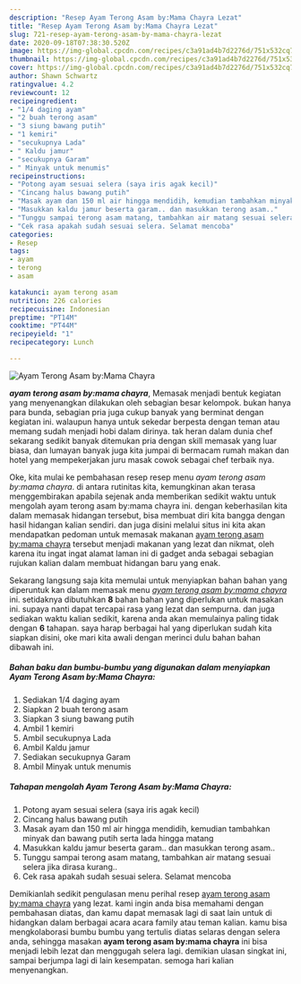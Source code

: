 ```yaml
---
description: "Resep Ayam Terong Asam by:Mama Chayra Lezat"
title: "Resep Ayam Terong Asam by:Mama Chayra Lezat"
slug: 721-resep-ayam-terong-asam-by-mama-chayra-lezat
date: 2020-09-18T07:38:30.520Z
image: https://img-global.cpcdn.com/recipes/c3a91ad4b7d2276d/751x532cq70/ayam-terong-asam-bymama-chayra-foto-resep-utama.jpg
thumbnail: https://img-global.cpcdn.com/recipes/c3a91ad4b7d2276d/751x532cq70/ayam-terong-asam-bymama-chayra-foto-resep-utama.jpg
cover: https://img-global.cpcdn.com/recipes/c3a91ad4b7d2276d/751x532cq70/ayam-terong-asam-bymama-chayra-foto-resep-utama.jpg
author: Shawn Schwartz
ratingvalue: 4.2
reviewcount: 12
recipeingredient:
- "1/4 daging ayam"
- "2 buah terong asam"
- "3 siung bawang putih"
- "1 kemiri"
- "secukupnya Lada"
- " Kaldu jamur"
- "secukupnya Garam"
- " Minyak untuk menumis"
recipeinstructions:
- "Potong ayam sesuai selera (saya iris agak kecil)"
- "Cincang halus bawang putih"
- "Masak ayam dan 150 ml air hingga mendidih, kemudian tambahkan minyak dan bawang putih serta lada hingga matang"
- "Masukkan kaldu jamur beserta garam.. dan masukkan terong asam.."
- "Tunggu sampai terong asam matang, tambahkan air matang sesuai selera jika dirasa kurang.."
- "Cek rasa apakah sudah sesuai selera. Selamat mencoba"
categories:
- Resep
tags:
- ayam
- terong
- asam

katakunci: ayam terong asam 
nutrition: 226 calories
recipecuisine: Indonesian
preptime: "PT14M"
cooktime: "PT44M"
recipeyield: "1"
recipecategory: Lunch

---
```



![Ayam Terong Asam by:Mama Chayra](https://img-global.cpcdn.com/recipes/c3a91ad4b7d2276d/751x532cq70/ayam-terong-asam-bymama-chayra-foto-resep-utama.jpg)

<b><i>ayam terong asam by:mama chayra</i></b>, Memasak menjadi bentuk kegiatan yang menyenangkan dilakukan oleh sebagian besar kelompok. bukan hanya para bunda, sebagian pria juga cukup banyak yang berminat dengan kegiatan ini. walaupun hanya untuk sekedar berpesta dengan teman atau memang sudah menjadi hobi dalam dirinya. tak heran dalam dunia chef sekarang sedikit banyak ditemukan pria dengan skill memasak yang luar biasa, dan lumayan banyak juga kita jumpai di bermacam rumah makan dan hotel yang mempekerjakan juru masak cowok sebagai chef terbaik nya.

Oke, kita mulai ke pembahasan resep resep menu <i>ayam terong asam by:mama chayra</i>. di antara rutinitas kita, kemungkinan akan terasa menggembirakan apabila sejenak anda memberikan sedikit waktu untuk mengolah ayam terong asam by:mama chayra ini. dengan keberhasilan kita dalam memasak hidangan tersebut, bisa membuat diri kita bangga dengan hasil hidangan kalian sendiri. dan juga disini melalui situs ini kita akan mendapatkan pedoman untuk memasak makanan <u>ayam terong asam by:mama chayra</u> tersebut menjadi makanan yang lezat dan nikmat, oleh karena itu ingat ingat alamat laman ini di gadget anda sebagai sebagian rujukan kalian dalam membuat hidangan baru yang enak.




Sekarang langsung saja kita memulai untuk menyiapkan bahan bahan yang diperuntuk kan dalam memasak menu <u><i>ayam terong asam by:mama chayra</i></u> ini. setidaknya dibutuhkan <b>8</b> bahan bahan yang diperlukan untuk masakan ini. supaya nanti dapat tercapai rasa yang lezat dan sempurna. dan juga sediakan waktu kalian sedikit, karena anda akan memulainya paling tidak dengan <b>6</b> tahapan. saya harap berbagai hal yang diperlukan sudah kita siapkan disini, oke mari kita awali dengan merinci dulu bahan bahan dibawah ini.

<!--inarticleads1-->

##### Bahan baku dan bumbu-bumbu yang digunakan dalam menyiapkan Ayam Terong Asam by:Mama Chayra:

1. Sediakan 1/4 daging ayam
1. Siapkan 2 buah terong asam
1. Siapkan 3 siung bawang putih
1. Ambil 1 kemiri
1. Ambil secukupnya Lada
1. Ambil  Kaldu jamur
1. Sediakan secukupnya Garam
1. Ambil  Minyak untuk menumis




<!--inarticleads2-->

##### Tahapan mengolah Ayam Terong Asam by:Mama Chayra:

1. Potong ayam sesuai selera (saya iris agak kecil)
1. Cincang halus bawang putih
1. Masak ayam dan 150 ml air hingga mendidih, kemudian tambahkan minyak dan bawang putih serta lada hingga matang
1. Masukkan kaldu jamur beserta garam.. dan masukkan terong asam..
1. Tunggu sampai terong asam matang, tambahkan air matang sesuai selera jika dirasa kurang..
1. Cek rasa apakah sudah sesuai selera. Selamat mencoba




Demikianlah sedikit pengulasan menu perihal resep <u>ayam terong asam by:mama chayra</u> yang lezat. kami ingin anda bisa memahami dengan pembahasan diatas, dan kamu dapat memasak lagi di saat lain untuk di hidangkan dalam berbagai acara acara family atau teman kalian. kamu bisa mengkolaborasi bumbu bumbu yang tertulis diatas selaras dengan selera anda, sehingga masakan <b>ayam terong asam by:mama chayra</b> ini bisa menjadi lebih lezat dan menggugah selera lagi. demikian ulasan singkat ini, sampai berjumpa lagi di lain kesempatan. semoga hari kalian menyenangkan.
